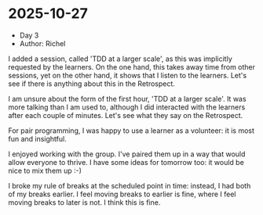 # 2025-10-27

- Day 3
- Author: Richel

I added a session, called 'TDD at a larger scale',
as this was implicitly requested by the learners.
On the one hand, this takes away time from other sessions,
yet on the other hand, it shows that I listen to the learners.
Let's see if there is anything about this in the Retrospect.

I am unsure about the form of the first hour, 'TDD at a larger scale'.
It was more talking than I am used to, although I did
interacted with the learners after each couple of minutes.
Let's see what they say on the Retrospect.

For pair programming, I was happy to use a learner as a volunteer:
it is most fun and insightful.

I enjoyed working with the group. I've paired them up in a way that
would allow everyone to thrive. I have some ideas for tomorrow too:
it would be nice to mix them up :-)

I broke my rule of breaks at the scheduled point in time:
instead, I had
both of my breaks earlier. I feel moving breaks to earlier is fine,
where I feel moving breaks to later is not. 
I think this is fine.
